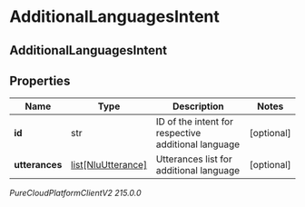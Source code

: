 # AdditionalLanguagesIntent

## AdditionalLanguagesIntent

## Properties

|Name | Type | Description | Notes|
|------------ | ------------- | ------------- | -------------|
| **id** | str | ID of the intent for respective additional language | [optional] |
| **utterances** | [list[NluUtterance]](NluUtterance) | Utterances list for additional language | [optional] |



_PureCloudPlatformClientV2 215.0.0_
